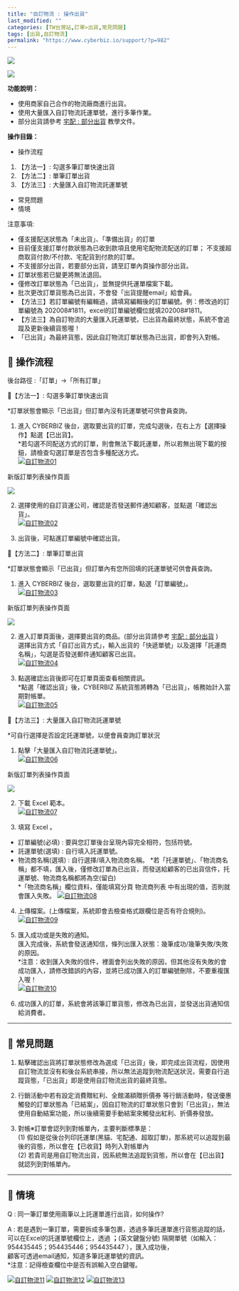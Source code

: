 ```yaml
---
title: "自訂物流 : 操作出貨"
last_modified: ""
categories: [TW台灣站,訂單>出貨,常見問題]
tags: [出貨,自訂物流]
permalink: "https://www.cyberbiz.io/support/?p=982"
---
```


![](https://www.cyberbiz.io/support/wp-content/uploads/適用站別.png)

[![](https://www.cyberbiz.io/support/wp-content/uploads/台灣站.png)](https://www.cyberbiz.io/support/?page_id=2490)

**功能說明：**  

* 使用商家自己合作的物流廠商進行出貨。
* 使用大量匯入自訂物流託運單號，進行多筆作業。
* 部分出貨請參考 [宅配 : 部分出貨](https://www.cyberbiz.io/support/?p=43635) 教學文件。

**操作目錄：**

* 操作流程
1. 【方法一】: 勾選多筆訂單快速出貨
2. 【方法二】: 單筆訂單出貨
3. 【方法三】: 大量匯入自訂物流託運單號
* 常見問題
* 情境

注意事項:  

* 僅支援配送狀態為「未出貨」、「準備出貨」的訂單
* 目前僅支援訂單付款狀態為已收到款項且使用宅配物流配送的訂單； 不支援超商取貨付款/不付款、宅配貨到付款的訂單。
* 不支援部分出貨，若要部分出貨，請至訂單內頁操作部分出貨。
* 訂單狀態若已變更將無法退回。
* 僅修改訂單狀態為「已出貨」，並無提供托運單檔案下載。
* 批次更改訂單貨態為已出貨，不會發「出貨提醒email」給會員。
* 【方法三】若訂單編號有編輯過，請填寫編輯後的訂單編號。例：修改過的訂單編號為 202008#1811，excel的訂單編號欄位就填202008#1811。
* 【方法三】為自訂物流的大量匯入託運單號，已出貨為最終狀態，系統不會追蹤及更新後續貨態喔！
* 「已出貨」為最終貨態，因此自訂物流訂單狀態為已出貨，即會列入對帳。



## 📌 操作流程


後台路徑 :「訂單」→「所有訂單」  


📍【方法一】: 勾選多筆訂單快速出貨

*訂單狀態會顯示「已出貨」但訂單內沒有託運單號可供會員查詢。   


1. 進入 CYBERBIZ 後台，選取要出貨的訂單，完成勾選後，在右上方【選擇操作】點選【已出貨】。  
*若勾選不同配送方式的訂單，則會無法下載託運單，所以若無出現下載的按鈕，請檢查勾選訂單是否包含多種配送方式。  
[![自訂物流01](https://www.cyberbiz.io/support/wp-content/uploads/自訂物流-操作出貨01.png)](https://www.cyberbiz.io/support/wp-content/uploads/自訂物流-操作出貨01.png)

新版訂單列表操作頁面

[![](https://www.cyberbiz.io/support/wp-content/uploads/新版-自訂物流-操作出貨-1834x853-1.png)](https://www.cyberbiz.io/support/wp-content/uploads/新版-自訂物流-操作出貨-1834x853-1.png)



2. 選擇使用的自訂貨運公司，確認是否發送郵件通知顧客，並點選「確認出貨」。  
[![自訂物流02](https://www.cyberbiz.io/support/wp-content/uploads/自訂物流-操作出貨02.png)](https://www.cyberbiz.io/support/wp-content/uploads/自訂物流-操作出貨02.png)



3. 出貨後，可點進訂單編號中確認出貨。



📍【方法二】: 單筆訂單出貨

*訂單狀態會顯示「已出貨」但訂單內有您所回填的託運單號可供會員查詢。   


1. 進入 CYBERBIZ 後台，選取要出貨的訂單，點選「訂單編號」。  
[![自訂物流03](https://www.cyberbiz.io/support/wp-content/uploads/自訂物流-操作出貨03.png)](https://www.cyberbiz.io/support/wp-content/uploads/自訂物流-操作出貨03.png)



新版訂單列表操作頁面

[![](https://www.cyberbiz.io/support/wp-content/uploads/新版-自訂物流-操作出貨03.png)](https://www.cyberbiz.io/support/wp-content/uploads/新版-自訂物流-操作出貨03.png)

2. 進入訂單頁面後，選擇要出貨的商品。(部分出貨請參考 [宅配 : 部分出貨](https://www.cyberbiz.io/support/?p=43635) )  
選擇出貨方式「自訂出貨方式」，輸入出貨的「快遞單號」以及選擇「託運商名稱」，勾選是否發送郵件通知顧客已出貨。  
[![自訂物流04](https://www.cyberbiz.io/support/wp-content/uploads/自訂物流-操作出貨04.png)](https://www.cyberbiz.io/support/wp-content/uploads/自訂物流-操作出貨04.png)



3. 點選確認出貨後即可在訂單頁面查看相關資訊。   
*點選「確認出貨」後，CYBERBIZ 系統貨態將轉為「已出貨」，帳務始計入當期對帳單。  
[![自訂物流05](https://www.cyberbiz.io/support/wp-content/uploads/自訂物流-操作出貨05.png)](https://www.cyberbiz.io/support/wp-content/uploads/自訂物流-操作出貨05.png)




📍【方法三】: 大量匯入自訂物流託運單號

*可自行選擇是否設定託運單號，以便會員查詢訂單狀況   


1. 點擊「大量匯入自訂物流託運單號」。  
[![自訂物流06](https://www.cyberbiz.io/support/wp-content/uploads/自訂物流-操作出貨06.png)](https://www.cyberbiz.io/support/wp-content/uploads/自訂物流-操作出貨06.png)

新版訂單列表操作頁面

[![](https://www.cyberbiz.io/support/wp-content/uploads/新版-自訂物流-操作出貨06-1834x853-1.png)](https://www.cyberbiz.io/support/wp-content/uploads/新版-自訂物流-操作出貨06-1834x853-1.png)



2. 下載 Excel 範本。  
[![自訂物流07](https://www.cyberbiz.io/support/wp-content/uploads/自訂物流-操作出貨07.png)](https://www.cyberbiz.io/support/wp-content/uploads/自訂物流-操作出貨07.png)



3. 填寫 Excel 。  

* 訂單編號(必填) : 要與您訂單後台呈現內容完全相符，包括符號。
* 託運單號(選填) : 自行填入託運單號。
* 物流商名稱(選填) : 自行選擇/填入物流商名稱。
*若「托運單號」、「物流商名稱」都不填，匯入後，僅修改訂單為已出貨，而發送給顧客的已出貨信件，托運單號、物流商名稱都將為空(留白)  
*「物流商名稱」欄位資料，僅能填寫分頁 物流商列表 中有出現的值，否則就會匯入失敗。 [![自訂物流08](https://www.cyberbiz.io/support/wp-content/uploads/自訂物流-操作出貨08.png)](https://www.cyberbiz.io/support/wp-content/uploads/自訂物流-操作出貨08.png)


4. 上傳檔案。(上傳檔案，系統即會去檢查格式跟欄位是否有符合規則)。  
[![自訂物流09](https://www.cyberbiz.io/support/wp-content/uploads/自訂物流-操作出貨09.png)](https://www.cyberbiz.io/support/wp-content/uploads/自訂物流-操作出貨09.png)



5. 匯入成功或是失敗的通知。  
匯入完成後，系統會發送通知信，條列出匯入狀態：幾筆成功/幾筆失敗/失敗的原因。  
*注意：收到匯入失敗的信件，裡面會列出失敗的原因，但其他沒有失敗的會成功匯入，請修改錯誤的內容，並將已成功匯入的訂單編號刪除，不要重複匯入喔！  
[![自訂物流10](https://www.cyberbiz.io/support/wp-content/uploads/自訂物流-操作出貨10.png)](https://www.cyberbiz.io/support/wp-content/uploads/自訂物流-操作出貨10.png)



6. 成功匯入的訂單，系統會將該筆訂單貨態，修改為已出貨，並發送出貨通知信給消費者。 



* * *



## 📌 常見問題



1. 點擊確認出貨將訂單狀態修改為選成「已出貨」後，即完成出貨流程，因使用自訂物流並沒有和後台系統串接，所以無法追蹤到物流配送狀況，需要自行追蹤貨態，「已出貨」即是使用自訂物流出貨的最終貨態。


2. 行銷活動中若有設定消費贈紅利、全館滿額贈折價券 等行銷活動時，發送優惠觸發的訂單狀態為「已結案」，因自訂物流的訂單狀態只會到「已出貨」，無法使用自動結案功能，所以後續需要手動結案來觸發出紅利、折價券發放。 


3. 對帳※訂單會認列到對帳單內，主要判斷標準是：  
(1) 假如是從後台列印託運單(黑貓、宅配通、超取訂單)，那系統可以追蹤到最後的貨態，所以會在【已收貨】時列入對帳單內  
(2) 若貴司是用自訂物流出貨，因系統無法追蹤到貨態，所以會在【已出貨】就認列到對帳單內。

* * *



## 📌 情境



Q : 同一筆訂單使用兩筆以上託運單進行出貨，如何操作?

A : 若是遇到一筆訂單，需要拆成多筆包裹，透過多筆託運單進行貨態追蹤的話，  
可以在Excel的託運單號欄位上，透過 **；**(英文鍵盤分號) 隔開單號（如輸入： 954435445；954435446；954435447
），匯入成功後，  
顧客可透過email通知，知道多筆託運單號的資訊。  
*注意：記得檢查欄位中是否有誤輸入空白鍵喔。 

[![自訂物流11](https://www.cyberbiz.io/support/wp-content/uploads/自訂物流-操作出貨11.png)](https://www.cyberbiz.io/support/wp-content/uploads/自訂物流-操作出貨11.png) [![自訂物流12](https://www.cyberbiz.io/support/wp-content/uploads/自訂物流-操作出貨12.png)](https://www.cyberbiz.io/support/wp-content/uploads/自訂物流-操作出貨12.png)
[![自訂物流13](https://www.cyberbiz.io/support/wp-content/uploads/自訂物流-操作出貨13.png)](https://www.cyberbiz.io/support/wp-content/uploads/自訂物流-操作出貨13.png)  

